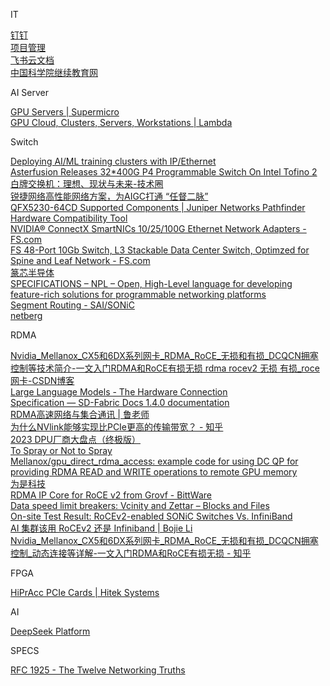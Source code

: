 IT

<DT><A HREF="https://alidocs.dingtalk.com/i/desktop">钉钉</A>
<DT><A HREF="http://192.168.150.189/">项目管理</A>
        
<DT><A HREF="https://seanetnetworktech.feishu.cn/wiki/wikcnZmBJWSaPo05yJTcpSOxmRe">⁡﻿‬‬‌‌‌‍​﻿⁡⁣​​⁡﻿⁤​​​​​⁤﻿⁢⁣‬​﻿﻿​﻿﻿⁢‍‍⁣‬⁢‬​⁤⁤​‍‍⁢⁤‬飞书云文档</A>
<DT><A HREF="https://www.casmooc.cn/#/home">中国科学院继续教育网</A>


AI Server

<DT><A HREF="https://www.supermicro.com/en/products/gpu">GPU Servers | Supermicro</A>
<DT><A HREF="https://lambdalabs.com/">GPU Cloud, Clusters, Servers, Workstations | Lambda</A>



Switch

<DT><A HREF="https://www.broadcom.com/blog/deploying-ai-ml-training-clusters-with-ip-ethernet">Deploying AI/ML training clusters with IP/Ethernet</A>
<DT><A HREF="https://cloudswit.ch/blogs/asterfusion-400g-p4-programmable-switch-intel-tofino-2/">Asterfusion Releases 32*400G P4 Programmable Switch On Intel Tofino 2</A>
<DT><A HREF="https://jishuin.proginn.com/p/763bfbd7016c" ADD_DATE="1712408385">白牌交换机：理想、现状与未来-技术圈</A>
<DT><A HREF="https://www.ruijie.com.cn/gy/xw-gs/90861/" ADD_DATE="1712626430">锐捷网络高性能网络方案，为AIGC打通 “任督二脉”</A>
<DT><A HREF="https://apps.juniper.net/hct/product/?prd=QFX5230-64CD">QFX5230-64CD Supported Components | Juniper Networks Pathfinder Hardware Compatibility Tool</A>
<DT><A HREF="https://www.fs.com/c/mellanox-ethernet-adapters-4014">NVIDIA® ConnectX SmartNICs 10/25/100G Ethernet Network Adapters - FS.com</A>
<DT><A HREF="https://www.fs.com/products/110478.html">FS 48-Port 10Gb Switch, L3 Stackable Data Center Switch, Optimzed for Spine and Leaf Network - FS.com</A>
<DT><A HREF="https://zenosic.com/">篆芯半导体</A>
<DT><A HREF="https://nplang.org/specifications/" ADD_DATE="1708419053">SPECIFICATIONS – NPL – Open, High-Level language for developing feature-rich solutions for programmable networking platforms</A>        
<DT><A HREF="https://www.segment-routing.net/open-software/sonic/">Segment Routing - SAI/SONiC</A>
<DT><A HREF="https://netbergtw.com/products/enterprise-sonic/">netberg</A>


RDMA
<DT><A HREF="https://blog.csdn.net/ssbandjl/article/details/131881759">Nvidia_Mellanox_CX5和6DX系列网卡_RDMA_RoCE_无损和有损_DCQCN拥塞控制等技术简介-一文入门RDMA和RoCE有损无损 rdma rocev2 无损 有损_roce网卡-CSDN博客</A>
<DT><A HREF="https://community.juniper.net/blogs/sharada-yeluri/2023/10/03/large-language-models-the-hardware-connection">Large Language Models - The Hardware Connection</A>        
<DT><A HREF="https://docs.sd-fabric.org/master/specification.html">Specification — SD-Fabric Docs 1.4.0 documentation</A>
<DT><A HREF="https://lulaoshi.info/deep-learning/system/rdma-network.html#sharp-%E7%BD%91%E7%BB%9C%E4%BC%98%E5%8C%96">RDMA高速网络与集合通讯 | 鲁老师</A>
<DT><A HREF="https://www.zhihu.com/question/546809864/answer/3237280733?utm_id=0">为什么NVlink能够实现比PCIe更高的传输带宽？ - 知乎</A>
<DT><A HREF="https://www.sdnlab.com/26253.html">2023 DPU厂商大盘点（终极版）</A>
<DT><A HREF="https://community.juniper.net/blogs/dmitry-shokarev1/2023/11/21/to-spray-or-not-to-spray">To Spray or Not to Spray</A>
<DT><A HREF="https://github.com/Mellanox/gpu_direct_rdma_access/tree/master">Mellanox/gpu_direct_rdma_access: example code for using DC QP for providing RDMA READ and WRITE operations to remote GPU memory</A>
<DT><A HREF="https://www.viscore.com" >为是科技</A>
<DT><A HREF="https://www.bittware.com/partners/grovf-rdma/">RDMA IP Core for RoCE v2 from Grovf - BittWare</A>
<DT><A HREF="https://blocksandfiles.com/2024/02/20/data-speed-limit-breakers-vcinity-and-zettar/">Data speed limit breakers: Vcinity and Zettar – Blocks and Files</A>
<DT><A HREF="https://cloudswit.ch/blogs/sonic-switches-rocev2-test-in-aigc-storage-hpc/">On-site Test Result: RoCEv2-enabled SONiC Switches Vs. InfiniBand</A>
<DT><A HREF="https://01.me/2023/08/rocev2-vs-infiniband/">AI 集群该用 RoCEv2 还是 Infiniband | Bojie Li</A>        
<DT><A HREF="https://zhuanlan.zhihu.com/p/674720579">Nvidia_Mellanox_CX5和6DX系列网卡_RDMA_RoCE_无损和有损_DCQCN拥塞控制_动态连接等详解-一文入门RDMA和RoCE有损无损 - 知乎</A>
                

FPGA

<DT><A HREF="https://hiteksys.com/fpga-pcie-cards" ADD_DATE="1712471731">HiPrAcc PCIe Cards | Hitek Systems</A>

AI

<DT><A HREF="https://platform.deepseek.com" >DeepSeek Platform</A>


SPECS

<DT><A HREF="https://datatracker.ietf.org/doc/html/rfc1925" ADD_DATE="1712159983">RFC 1925 - The Twelve Networking Truths</A>


    
